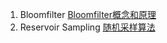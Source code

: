 1. Bloomfilter
	[Bloomfilter概念和原理](http://blog.csdn.net/jiaomeng/article/details/1495500)
2. Reservoir Sampling
	[随机采样算法](http://wulc.me/2017/05/28/LeetCode%E8%A7%A3%E9%A2%98%E6%8A%A5%E5%91%8A(382,%20398)--%E9%9A%8F%E6%9C%BA%E9%87%87%E6%A0%B7%E7%AE%97%E6%B3%95%20Reservoir%20Sampling/)
